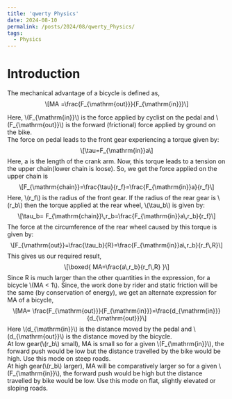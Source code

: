 ```yaml
---
title: 'qwerty Physics'
date: 2024-08-10
permalink: /posts/2024/08/qwerty_Physics/
tags:
  - Physics
---
```

<!-- MathJax -->
<script type="text/javascript"
  src="https://cdnjs.cloudflare.com/ajax/libs/mathjax/2.7.3/MathJax.js?config=TeX-AMS-MML_HTMLorMML">
</script>

<h1 id="introduction">Introduction</h1>
<p>The mechanical advantage of a bicycle is defined as, <span class="math display">\[MA =\frac{F_{\mathrm{out}}}{F_{\mathrm{in}}}\]</span></p>
<p>Here, <span class="math inline">\(F_{\mathrm{in}}\)</span> is the force applied by cyclist on the pedal and <span class="math inline">\(F_{\mathrm{out}}\)</span> is the forward (frictional) force applied by ground on the bike.<br />
The force on pedal leads to the front gear experiencing a torque given by: <span class="math display">\[\tau=F_{\mathrm{in}}a\]</span> Here, a is the length of the crank arm. Now, this torque leads to a tension on the upper chain(lower chain is loose). So, we get the force applied on the upper chain is <span class="math display">\[F_{\mathrm{chain}}=\frac{\tau}{r_f}=\frac{F_{\mathrm{in}}a}{r_f}\]</span> Here, <span class="math inline">\(r_f\)</span> is the radius of the front gear. If the radius of the rear gear is <span class="math inline">\(r_b\)</span> then the torque applied at the rear wheel, <span class="math inline">\(\tau_b\)</span> is given by: <span class="math display">\[\tau_b= F_{\mathrm{chain}}\,r_b=\frac{F_{\mathrm{in}}a\,r_b}{r_f}\]</span> The force at the circumference of the rear wheel caused by this torque is given by: <span class="math display">\[F_{\mathrm{out}}=\frac{\tau_b}{R}=\frac{F_{\mathrm{in}}a\,r_b}{r_f\,R}\]</span> This gives us our required result, <span class="math display">\[\boxed{
    MA=\frac{a\,r_b}{r_f\,R}
    }\]</span> Since R is much larger than the other quantities in the expression, for a bicycle <span class="math inline">\(MA &lt; 1\)</span>. Since, the work done by rider and static friction will be the same (by conservation of energy), we get an alternate expression for MA of a bicycle, <span class="math display">\[MA= \frac{F_{\mathrm{out}}}{F_{\mathrm{in}}}=\frac{d_{\mathrm{in}}}{d_{\mathrm{out}}}\]</span> Here <span class="math inline">\(d_{\mathrm{in}}\)</span> is the distance moved by the pedal and <span class="math inline">\(d_{\mathrm{out}}\)</span> is the distance moved by the bicycle.<br />
At low gear(<span class="math inline">\(r_b\)</span> small), MA is small so for a given <span class="math inline">\(F_{\mathrm{in}}\)</span>, the forward push would be low but the distance travelled by the bike would be high. Use this mode on steep roads.<br />
At high gear(<span class="math inline">\(r_b\)</span> larger), MA will be comparatively larger so for a given <span class="math inline">\(F_{\mathrm{in}}\)</span>, the forward push would be high but the distance travelled by bike would be low. Use this mode on flat, slightly elevated or sloping roads.</p>

